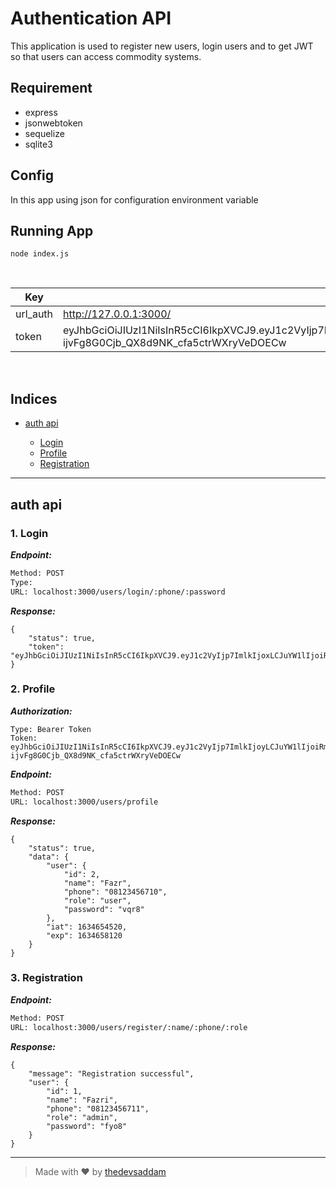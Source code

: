 
# Authentication API

This application is used to register new users, login users and to get JWT so that users can access commodity systems.

## Requirement

- express
- jsonwebtoken
- sequelize
- sqlite3

## Config

In this app using json for configuration environment variable

## Running App

`node index.js`

<br>

| Key | Value | Type |
| --- | ------|-------------|
| url_auth | http://127.0.0.1:3000/ |  |
| token | eyJhbGciOiJIUzI1NiIsInR5cCI6IkpXVCJ9.eyJ1c2VyIjp7ImlkIjoyLCJuYW1lIjoiRmF6ciIsInBob25lIjoiMDgxMjM0NTY3MTAiLCJyb2xlIjoidXNlciIsInBhc3N3b3JkIjoidnFyOCJ9LCJpYXQiOjE2MzQ2NTQ1MjAsImV4cCI6MTYzNDY1ODEyMH0.lt8A-ijvFg8G0Cjb_QX8d9NK_cfa5ctrWXryVeDOECw |  |

<br>


## Indices

* [auth api](#auth-api)

  * [Login](#1-login)
  * [Profile](#2-profile)
  * [Registration](#3-registration)


--------


## auth api



### 1. Login



***Endpoint:***

```bash
Method: POST
Type: 
URL: localhost:3000/users/login/:phone/:password
```

***Response:***

```
{
    "status": true,
    "token": "eyJhbGciOiJIUzI1NiIsInR5cCI6IkpXVCJ9.eyJ1c2VyIjp7ImlkIjoxLCJuYW1lIjoiRmF6cmkiLCJwaG9uZSI6IjA4MTIzNDU2NzExIiwicm9sZSI6ImFkbWluIiwicGFzc3dvcmQiOiJmeW84In0sImlhdCI6MTYzNDY1OTQ5NywiZXhwIjoxNjM0NjYzMDk3fQ.ni8SZ0bh5gkqO0Roz78ZsAMsEmW2Wp76x4RmO3atHHs"
}
```

### 2. Profile

***Authorization:***

```
Type: Bearer Token
Token: eyJhbGciOiJIUzI1NiIsInR5cCI6IkpXVCJ9.eyJ1c2VyIjp7ImlkIjoyLCJuYW1lIjoiRmF6ciIsInBob25lIjoiMDgxMjM0NTY3MTAiLCJyb2xlIjoidXNlciIsInBhc3N3b3JkIjoidnFyOCJ9LCJpYXQiOjE2MzQ2NTQ1MjAsImV4cCI6MTYzNDY1ODEyMH0.lt8A-ijvFg8G0Cjb_QX8d9NK_cfa5ctrWXryVeDOECw
```

***Endpoint:***

```bash
Method: POST
URL: localhost:3000/users/profile
```

***Response:***

```
{
    "status": true,
    "data": {
        "user": {
            "id": 2,
            "name": "Fazr",
            "phone": "08123456710",
            "role": "user",
            "password": "vqr8"
        },
        "iat": 1634654520,
        "exp": 1634658120
    }
}
```


### 3. Registration



***Endpoint:***

```bash
Method: POST
URL: localhost:3000/users/register/:name/:phone/:role
```

***Response:***

```
{
    "message": "Registration successful",
    "user": {
        "id": 1,
        "name": "Fazri",
        "phone": "08123456711",
        "role": "admin",
        "password": "fyo8"
    }
}
```

---
> Made with &#9829; by [thedevsaddam](https://github.com/thedevsaddam)
